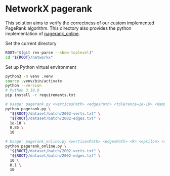 # NetworkX pagerank

This solution aims to verify the correctness of our custom implemented PageRank algorithm.
This directory also provides the python implementation of [pagerank_online](http://snap.stanford.edu/class/cs224w-readings/bahmani10pagerank.pdf).

Set the current directory

```bash
ROOT="$(git rev-parse --show-toplevel)"
cd "${ROOT}/networkx"
```

Set up Python virtual environment

```bash
python3 -m venv .venv
source .venv/bin/activate
python --version
# Python 3.10.8
pip install -r requirements.txt
```

```bash
# Usage: pagerank.py <verticesPath> <edgesPath> <tolerance=1e-10> <dampingFactor=0.85> <topK=10>
python pagerank.py \
  "${ROOT}/dataset/batch/2002-verts.txt" \
  "${ROOT}/dataset/batch/2002-edges.txt" \
  1e-10 \
  0.85 \
  10
```

```bash
# Usage: pagerank_online.py <verticesPath> <edgesPath> <R> <epsilon> <topk>
python pagerank_online.py \
  "${ROOT}/dataset/batch/2002-verts.txt" \
  "${ROOT}/dataset/batch/2002-edges.txt" \
  10 \
  0.1 \
  10
```
